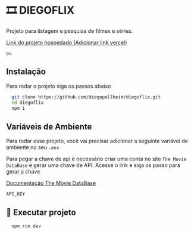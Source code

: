 # 🎞 DIEGOFLIX

Projeto para listagem e pesquisa de filmes e séries.

[Link do projeto hospedado (Adicionar link vercel)](https://www.google.com)

`ou`

## Instalação

Para rodar o projeto siga os passos abaixo

```bash
  git clone https://github.com/diegopollheim/diegoflix.git
  cd diegoflix
  npm i
```

## Variáveis de Ambiente

Para rodar esse projeto, você vai precisar adicionar a seguinte variável de ambiente no seu `.env`

Para pegar a chave de api é necessário criar uma conta no site `The Movie DataBase` e gerar uma chave de API. Acesse o link e siga os passo para gerar a chave

[Documentação The Movie DataBase](https://developer.themoviedb.org/docs/getting-started)

`API_KEY`

## 🚀 Executar projeto

```bash
  npm run dev
```
